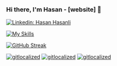 ### Hi there, I'm Hasan - [website] 👋
[![Linkedin: Hasan Hasanli](https://img.shields.io/badge/-HasanHasanli-gray?style=flat-square&logo=Linkedin&logoColor=white&link=https://https://www.linkedin.com/in/hasanli-hasan/)](https://www.linkedin.com/in/hasanli-hasan/)
<br />

 [![My Skills](https://skillicons.dev/icons?i=html,css,js,bootstrap,tailwind,react,redux,jquery,php,laravel,cs,dotnet,docker,mongodb,mysql,postgres,firebase,github,netlify,visualstudio,vscode&perline=21)](https://skillicons.dev)
  
 [![GitHub Streak](https://streak-stats.demolab.com/?user=hasanlee&theme=dark)](https://git.io/streak-stats)

 [![gitlocalized ](https://gitlocalize.com/repo/9828/az/badge.svg)](https://gitlocalize.com/repo/9828/az?utm_source=badge)
 [![gitlocalized ](https://gitlocalize.com/repo/9828/ru/badge.svg)](https://gitlocalize.com/repo/9828/ru?utm_source=badge)
 [![gitlocalized ](https://gitlocalize.com/repo/9828/tr/badge.svg)](https://gitlocalize.com/repo/9828/tr?utm_source=badge)
